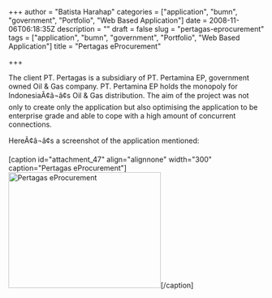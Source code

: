 +++
author = "Batista Harahap"
categories = ["application", "bumn", "government", "Portfolio", "Web Based Application"]
date = 2008-11-06T06:18:35Z
description = ""
draft = false
slug = "pertagas-eprocurement"
tags = ["application", "bumn", "government", "Portfolio", "Web Based Application"]
title = "Pertagas eProcurement"

+++


The client PT. Pertagas is a subsidiary of PT. Pertamina EP, government owned Oil &amp; Gas company. PT. Pertamina EP holds the monopoly for IndonesiaÃ¢â¬â¢s Oil &amp; Gas distribution. The aim of the project was not only to create only the application but also optimising the application to be enterprise grade and able to cope with a high amount of concurrent connections.

HereÃ¢â¬â¢s a screenshot of the application mentioned:

[caption id="attachment_47" align="alignnone" width="300" caption="Pertagas eProcurement"]<a href="http://www.bango29.com/go/wp-content/uploads/2008/11/pertagas.jpg" rel="lightbox"><img class="size-medium wp-image-47" title="Pertagas eProcurement" src="http://www.bango29.com/go/wp-content/uploads/2008/11/pertagas-300x228.jpg" alt="Pertagas eProcurement" width="300" height="228" /></a>[/caption]
